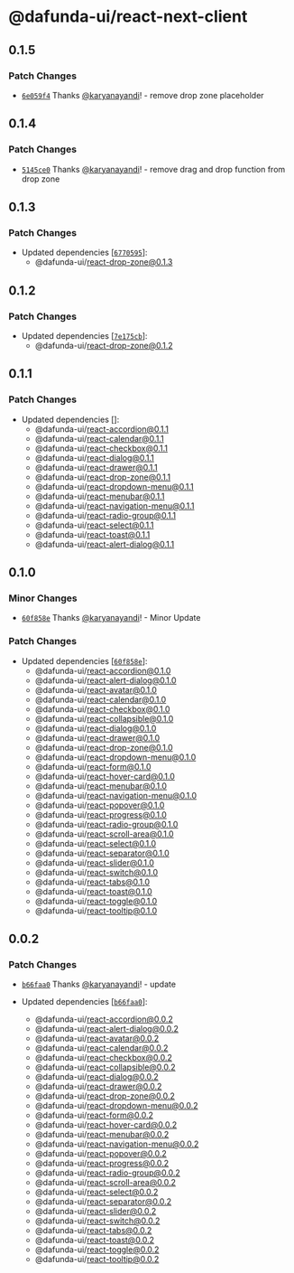# @dafunda-ui/react-next-client

## 0.1.5

### Patch Changes

- [`6e059f4`](https://github.com/dafundacom/dafunda-ui/commit/6e059f4247420dff56866bba266765a1f2ac8447)
  Thanks [@karyanayandi](https://github.com/karyanayandi)! - remove drop zone
  placeholder

## 0.1.4

### Patch Changes

- [`5145ce0`](https://github.com/dafundacom/dafunda-ui/commit/5145ce08e640b44b12c0b9e5a1c69d53f812ba22)
  Thanks [@karyanayandi](https://github.com/karyanayandi)! - remove drag and
  drop function from drop zone

## 0.1.3

### Patch Changes

- Updated dependencies
  [[`6770595`](https://github.com/dafundacom/dafunda-ui/commit/6770595bd489bf6debcfa5dd1b2917217bca1b07)]:
  - @dafunda-ui/react-drop-zone@0.1.3

## 0.1.2

### Patch Changes

- Updated dependencies
  [[`7e175cb`](https://github.com/dafundacom/dafunda-ui/commit/7e175cb10cc7069a9d9a5843aef07827b52c1f35)]:
  - @dafunda-ui/react-drop-zone@0.1.2

## 0.1.1

### Patch Changes

- Updated dependencies []:
  - @dafunda-ui/react-accordion@0.1.1
  - @dafunda-ui/react-calendar@0.1.1
  - @dafunda-ui/react-checkbox@0.1.1
  - @dafunda-ui/react-dialog@0.1.1
  - @dafunda-ui/react-drawer@0.1.1
  - @dafunda-ui/react-drop-zone@0.1.1
  - @dafunda-ui/react-dropdown-menu@0.1.1
  - @dafunda-ui/react-menubar@0.1.1
  - @dafunda-ui/react-navigation-menu@0.1.1
  - @dafunda-ui/react-radio-group@0.1.1
  - @dafunda-ui/react-select@0.1.1
  - @dafunda-ui/react-toast@0.1.1
  - @dafunda-ui/react-alert-dialog@0.1.1

## 0.1.0

### Minor Changes

- [`60f858e`](https://github.com/dafundacom/dafunda-ui/commit/60f858e31d1347e0c2b61fb1818daa0ef05c7961)
  Thanks [@karyanayandi](https://github.com/karyanayandi)! - Minor Update

### Patch Changes

- Updated dependencies
  [[`60f858e`](https://github.com/dafundacom/dafunda-ui/commit/60f858e31d1347e0c2b61fb1818daa0ef05c7961)]:
  - @dafunda-ui/react-accordion@0.1.0
  - @dafunda-ui/react-alert-dialog@0.1.0
  - @dafunda-ui/react-avatar@0.1.0
  - @dafunda-ui/react-calendar@0.1.0
  - @dafunda-ui/react-checkbox@0.1.0
  - @dafunda-ui/react-collapsible@0.1.0
  - @dafunda-ui/react-dialog@0.1.0
  - @dafunda-ui/react-drawer@0.1.0
  - @dafunda-ui/react-drop-zone@0.1.0
  - @dafunda-ui/react-dropdown-menu@0.1.0
  - @dafunda-ui/react-form@0.1.0
  - @dafunda-ui/react-hover-card@0.1.0
  - @dafunda-ui/react-menubar@0.1.0
  - @dafunda-ui/react-navigation-menu@0.1.0
  - @dafunda-ui/react-popover@0.1.0
  - @dafunda-ui/react-progress@0.1.0
  - @dafunda-ui/react-radio-group@0.1.0
  - @dafunda-ui/react-scroll-area@0.1.0
  - @dafunda-ui/react-select@0.1.0
  - @dafunda-ui/react-separator@0.1.0
  - @dafunda-ui/react-slider@0.1.0
  - @dafunda-ui/react-switch@0.1.0
  - @dafunda-ui/react-tabs@0.1.0
  - @dafunda-ui/react-toast@0.1.0
  - @dafunda-ui/react-toggle@0.1.0
  - @dafunda-ui/react-tooltip@0.1.0

## 0.0.2

### Patch Changes

- [`b66faa0`](https://github.com/dafundacom/dafunda-ui/commit/b66faa05b4481a7a2cefb65797ca8ba4f8c8e149)
  Thanks [@karyanayandi](https://github.com/karyanayandi)! - update

- Updated dependencies
  [[`b66faa0`](https://github.com/dafundacom/dafunda-ui/commit/b66faa05b4481a7a2cefb65797ca8ba4f8c8e149)]:
  - @dafunda-ui/react-accordion@0.0.2
  - @dafunda-ui/react-alert-dialog@0.0.2
  - @dafunda-ui/react-avatar@0.0.2
  - @dafunda-ui/react-calendar@0.0.2
  - @dafunda-ui/react-checkbox@0.0.2
  - @dafunda-ui/react-collapsible@0.0.2
  - @dafunda-ui/react-dialog@0.0.2
  - @dafunda-ui/react-drawer@0.0.2
  - @dafunda-ui/react-drop-zone@0.0.2
  - @dafunda-ui/react-dropdown-menu@0.0.2
  - @dafunda-ui/react-form@0.0.2
  - @dafunda-ui/react-hover-card@0.0.2
  - @dafunda-ui/react-menubar@0.0.2
  - @dafunda-ui/react-navigation-menu@0.0.2
  - @dafunda-ui/react-popover@0.0.2
  - @dafunda-ui/react-progress@0.0.2
  - @dafunda-ui/react-radio-group@0.0.2
  - @dafunda-ui/react-scroll-area@0.0.2
  - @dafunda-ui/react-select@0.0.2
  - @dafunda-ui/react-separator@0.0.2
  - @dafunda-ui/react-slider@0.0.2
  - @dafunda-ui/react-switch@0.0.2
  - @dafunda-ui/react-tabs@0.0.2
  - @dafunda-ui/react-toast@0.0.2
  - @dafunda-ui/react-toggle@0.0.2
  - @dafunda-ui/react-tooltip@0.0.2
